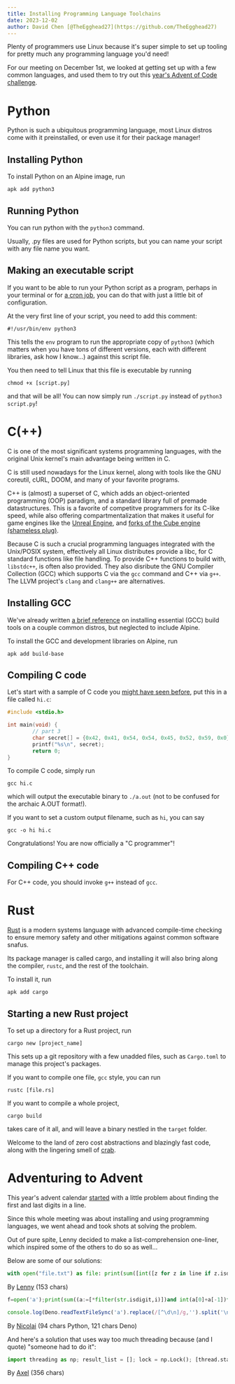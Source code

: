 ```yaml
---
title: Installing Programming Language Toolchains
date: 2023-12-02
author: David Chen [@TheEgghead27](https://github.com/TheEgghead27)
---
```

Plenty of programmers use Linux because it's super simple to set up tooling for pretty much any programming language you'd need!

For our meeting on December 1st, we looked at getting set up with a few common languages, and used them to try out this [year's Advent of Code challenge](https://adventofcode.com/2023/day/1).

# Python
Python is such a ubiquitous programming language, most Linux distros come with it preinstalled, or even use it for their package manager!

## Installing Python
To install Python on an Alpine image, run
```
apk add python3
```

## Running Python
You can run python with the `python3` command.

Usually, .py files are used for Python scripts, but you can name your script with any file name you want.

## Making an executable script
If you want to be able to run your Python script as a program, perhaps in your terminal or for [a cron job](/posts/cron), you can do that with just a little bit of configuration.

At the very first line of your script, you need to add this comment:
```
#!/usr/bin/env python3
```
This tells the `env` program to run the appropriate copy of `python3` (which matters when you have tons of different versions, each with different libraries, ask how I know...) against this script file.

You then need to tell Linux that this file is executable by running
```
chmod +x [script.py]
```
and that will be all! You can now simply run `./script.py` instead of `python3 script.py`!

# C(++)
C is one of the most significant systems programming languages, with the original Unix kernel's main advantage being written in C.

C is still used nowadays for the Linux kernel, along with tools like the GNU coreutil, cURL, DOOM, and many of your favorite programs.

C++ is (almost) a superset of C, which adds an object-oriented programming (OOP) paradigm, and a standard library full of premade datastructures. This is a favorite of competitve programmers for its C-like speed, while also offering compartmentalization that makes it useful for game engines like the [Unreal Engine](https://www.unrealengine.com/en-US), and [forks of the Cube engine (shameless plug)](https://github.com/project-imprimis/).

Because C is such a crucial programming languages integrated with the Unix/POSIX system, effectively all Linux distributes provide a libc, for C standard functions like file handling. To provide C++ functions to build with, `libstdc++`, is often also provided. They also disribute the GNU Compiler Collection (GCC) which supports C via the `gcc` command and C++ via `g++`. The LLVM project's `clang` and `clang++` are alternatives.

## Installing GCC
We've already written [a brief reference](/posts/install_gcc) on installing essential (GCC) build tools on a couple common distros, but neglected to include Alpine.

To install the GCC and development libraries on Alpine, run
```
apk add build-base
```

## Compiling C code
Let's start with a sample of C code you [might have seen before](/posts/mini-picoctf), put this in a file called `hi.c`:
```c
#include <stdio.h>

int main(void) {
        // part 3
        char secret[] = {0x42, 0x41, 0x54, 0x54, 0x45, 0x52, 0x59, 0x0};
        printf("%s\n", secret);
        return 0;
}
```


To compile C code, simply run
```
gcc hi.c
```
which will output the executable binary to `./a.out` (not to be confused for the archaic A.OUT format!).

If you want to set a custom output filename, such as `hi`, you can say 
```
gcc -o hi hi.c
```

Congratulations! You are now officially a "C programmer"!

## Compiling C++ code
For C++ code, you should invoke `g++` instead of `gcc`.

# Rust
[Rust](https://www.rust-lang.org/learn/get-started) is a modern systems language with advanced compile-time checking to ensure memory safety and other mitigations against common software snafus.

Its package manager is called cargo, and installing it will also bring along the compiler, `rustc`, and the rest of the toolchain.

To install it, run
```
apk add cargo
```

## Starting a new Rust project
To set up a directory for a Rust project, run
```
cargo new [project_name]
```

This sets up a git repository with a few unadded files, such as `Cargo.toml` to manage this project's packages.

If you want to compile one file, `gcc` style, you can run
```
rustc [file.rs]
```

If you want to compile a whole project,
```
cargo build
```
takes care of it all, and will leave a binary nestled in the `target` folder.

Welcome to the land of zero cost abstractions and blazingly fast code, along with the lingering smell of [crab](https://rustacean.net/).

# Adventuring to Advent
This year's advent calendar [started](https://adventofcode.com/2023/day/1) with a little problem about finding the first and last digits in a line.

Since this whole meeting was about installing and using programming languages, we went ahead and took shots at solving the problem.

Out of pure spite, Lenny decided to make a list-comprehension one-liner, which inspired some of the others to do so as well...

Below are some of our solutions:
```py
with open("file.txt") as file: print(sum([int([z for z in line if z.isdigit()][0] + [z for z in line if z.isdigit()][-1]) for line in file.readlines()]))
```
By [Lenny](https://github.com/leomet07) (153 chars)

```py
f=open('a');print(sum((a:=[*filter(str.isdigit,i)])and int(a[0]+a[-1])for i in f.readlines()))
```
```js
console.log(Deno.readTextFileSync('a').replace(/[^\d\n]/g,'').split('\n').map(i=>+(i[0]+i.slice(-1))).reduce((a,i)=>a+i))
```
By [Nicolai](https://github.com/geode42) (94 chars Python, 121 chars Deno)

And here's a solution that uses way too much threading because (and I quote) "someone had to do it":
```py
import threading as np; result_list = []; lock = np.Lock(); [thread.start() and thread.join() for thread in [np.Thread(target=lambda line: (lock.acquire(), result_list.append(int(''.join(filter(str.isdigit, line))[0]+''.join(filter(str.isdigit, line))[-1])), lock.release()), args=(l,)) for l in open("file.txt", "r").readlines()]]; print(sum(result_list))
```
By [Axel](https://discord.com/users/723547672467996681) (356 chars)
